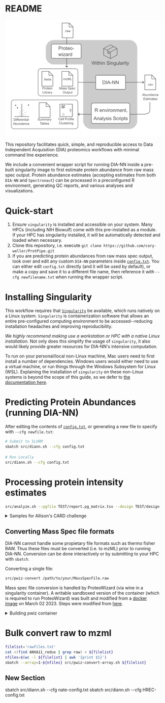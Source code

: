 # README

![workflow-image](src/workflow.png)

This repository facilitates quick, simple, and reproducible access to Data Independent Acquisition (DIA) proteomics workflows with minimal command line experience.

We include a convenient wrapper script for running DIA-NN inside a pre-built singularity image to first estimate protein abundance from raw mass spec output. Protein abundance estimates (accepting estimates from both `DIA-NN` and `Spectronaut`) can  be processed in a preconfigured R environment, generating QC reports, and various analyses and visualizations.


# Quick-start

1. Ensure `singularity` is installed and accessible on your system. Many HPCs (including NIH Biowulf) come with this pre-installed as a module. If your HPC has singularity installed, it will be automatically detected and loaded when necessary.
2. Clone this repository, i.e. execute `git clone https://github.com/cory-weller/ProtPipe.git`
3. If you are predicting protein abundances from raw mass spec output, look over and edit any custom `DIA-NN` parameters inside [`config.txt`](config.txt). You can either edit `config.txt` directly (and it will be used by default), or make a copy and save it to a different file name, then reference it with `--cfg newfilename.txt` when running the wrapper script.


# Installing Singularity

This workflow requires that [`Singularity`](https://sylabs.io/singularity) be available, which runs natively on a Linux system. `Singularity` is containerization software that allows an entire pre-configured computing environment to be accessed--reducing installation headaches and improving reproducibility. 

*We highly recommend making use a workstation or HPC with a native Linux installation.* Not only does this simplify the usage of `singularity`, it also would likely provide greater resources for DIA-NN's intensive computation.

To run on your personal/local non-Linux machine, Mac users need to first install a number of dependencies. Windows users would either need to use a virtual machine, or run things through the Windows Subsystem for Linux (WSL). Explaining the installation of `singularity` on these non-Linux systems is beyond the scope of this guide, so we defer to [the documentation here](https://docs.sylabs.io/guides/3.0/user-guide/installation.html).

# Predicting Protein Abundances (running DIA-NN)
After editing the contents of [`config.txt`](config.txt), or generating a new file to specify with `--cfg newfile.txt`:
```bash
# Submit to SLURM
sbatch src/diann.sh --cfg config.txt

# Run Locally
src/diann.sh --cfg config.txt
```

# Processing protein intensity estimates

```bash
src/analyze.sh --pgfile TEST/report.pg_matrix.tsv --design TEST/design.tsv --out TEST/
```

<details><summary>Samples for Allison's CARD challenge</summary>

```bash
# WITH EMV samples, EMV as control
src/analyze.sh \
    --pgfile ANXA11/DIANN_PGs_with_EMV.tsv \
    --design ANXA11/EMV_as_control.tsv \
    --out ANXA11/with_EMV_vs_EMV \
    --sds 4 \
    --normalize shift \
    --base 2 \
    --labelgene ANXA11

# WITH EMV samples, WT as control
src/analyze.sh \
    --pgfile ANXA11/DIANN_PGs_with_EMV.tsv \
    --design ANXA11/WT_as_control.tsv \
    --out ANXA11/with_EMV_vs_WT \
    --sds 4 \
    --normalize shift \
    --base 2 \
    --labelgene ANXA11

# WITHOUT EMV samples, WT as control
src/analyze.sh \
    --pgfile ANXA11/DIANN_PGs_no_EMV.tsv \
    --design ANXA11/WT_as_control.tsv \
    --out ANXA11/no_EMV_vs_WT \
    --sds 4 \
    --normalize shift \
    --base 2 \
    --labelgene ANXA11

# Original Spectronaut, WT as control
src/analyze.sh \
    --pgfile ANXA11/spectronaut/ANXA11_Protein_Intensity.csv \
    --design ANXA11/WT_as_control.tsv \
    --out ANXA11/spectronaut \
    --sds 4 \
    --normalize shift \
    --base 2 \
    --labelgene ANXA11

# Neurons, A70 as control
src/analyze.sh \
    --pgfile ANXA11/neurons/neurons.tsv \
    --design ANXA11/designs/neuron_vs_A70.tsv \
    --out ANXA11/neurons \
    --sds 4 \
    --normalize shift \
    --base 2 \
    --labelgene ANXA11

# Microglia, A70 as control
src/analyze.sh \
    --pgfile ANXA11/microglia/microglia.tsv \
    --design ANXA11/designs/microglia_vs_A70.tsv \
    --out ANXA11/microglia \
    --sds 4 \
    --normalize shift \
    --base 2 \
    --labelgene ANXA11

# Neurons, 140 as control
src/analyze.sh \
    --pgfile ANXA11/neurons/neurons.tsv \
    --design ANXA11/designs/neuron_vs_140.tsv \
    --out ANXA11/neurons \
    --sds 4 \
    --normalize shift \
    --base 2 \
    --labelgene ANXA11

# Microglia, 140 as control
src/analyze.sh \
    --pgfile ANXA11/microglia/microglia.tsv \
    --design ANXA11/designs/microglia_vs_140.tsv \
    --out ANXA11/microglia \
    --sds 4 \
    --normalize shift \
    --base 2 \
    --labelgene ANXA11
```

</details>

## Converting Mass Spec file formats

DIA-NN cannot handle some propietary file formats such as thermo fisher RAW. Thus these files must
be converted (i.e. to mzML) prior to running DIA-NN. Conversion can be done interactively or by
submitting to your HPC with `sbatch`.

Converting a single file:
```bash
src/pwiz-convert /path/to/your/MassSpecFile.raw
```

Mass spec file conversion is handled by ProteoWizard (via wine in a singularity container).
A writable sandboxed version of the container (which is required to run ProteoWizard) was built
and modified from a [docker image](docker://chambm/pwiz-skyline-i-agree-to-the-vendor-licenses) on
March 02 2023. Steps were modified from [here](https://github.com/jspaezp/elfragmentador-data#setting-up-msconvert-on-singularity-).

<details><summary>Building pwiz container</summary>


```bash
# Build writable singularity sandbox image based on docker image
singularity build --sandbox pwiz_sandbox docker://chambm/pwiz-skyline-i-agree-to-the-vendor-licenses

# Modified pwiz_sandbox/usr/bin/mywine
echo """#!/bin/sh

GLOBALWINEPREFIX=/wineprefix64
MYWINEPREFIX=/mywineprefix/

if [ ! -L "$MYWINEPREFIX"/dosdevices/z: ] ; then 
  mkdir -p "$MYWINEPREFIX"/dosdevices
  cp "$GLOBALWINEPREFIX"/*.reg "$MYWINEPREFIX"
  ln -sf "$GLOBALWINEPREFIX/drive_c" "$MYWINEPREFIX/dosdevices/c:"
  ln -sf "/" "$MYWINEPREFIX/dosdevices/z:"
  echo disable > $MYWINEPREFIX/.update-timestamp        # Line being added
  echo disable > $GLOBALWINEPREFIX/.update-timestamp    # Line being added
fi 

export WINEPREFIX=$MYWINEPREFIX
wine "$@"
""" > pwiz_sandbox/usr/bin/mywine

tar -czvf pwiz_sandbox.tar.gz pwiz_sandbox
rclone copy pwiz_sandbox.tar.gz onedrive:/singularity       # upload archive to cloud
```
</details>

# Bulk convert raw to mzml
```bash
filelist='rawfiles.txt'
cat <(find ANXA11_redux | grep raw) > ${filelist}
nfiles=$(wc -l ${filelist} | awk '{print $1}')
sbatch --array=1-${nfiles} src/pwiz-convert-array.sh ${filelist}
```

## New Section
sbatch src/diann.sh --cfg nate-config.txt
sbatch src/diann.sh --cfg HREC-config.txt